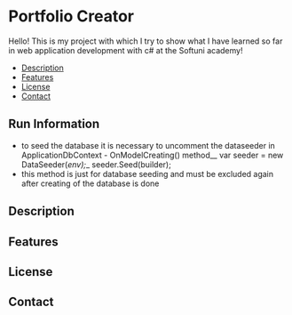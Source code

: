 # Portfolio Creator

Hello!
This is my project with which I try to show what I have learned so far in web application development with c# at the Softuni academy!

- [Description](#description)
- [Features](#features)
- [License](#license)
- [Contact](#contact)

## Run Information

- to seed the database it is necessary to uncomment the dataseeder in ApplicationDbContext - OnModelCreating() method__
var seeder = new DataSeeder(_env);__
seeder.Seed(builder);
- this method is just for database seeding and must be excluded again after creating of the database is done

## Description

## Features

## License

## Contact
